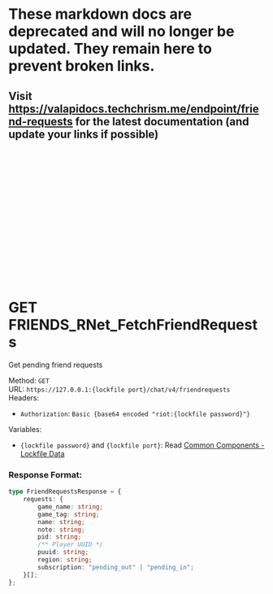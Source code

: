 <!--

This file is automatically generated!
Do not edit it directly!
See https://github.com/techchrism/valorant-api-docs/blob/trunk/contributing.md for more information.

-->

# These markdown docs are deprecated and will no longer be updated. They remain here to prevent broken links.
## Visit <https://valapidocs.techchrism.me/endpoint/friend-requests> for the latest documentation (and update your links if possible)
<br><br><br><br><br><br><br><br><br><br><br><br><br><br><br>
# GET FRIENDS_RNet_FetchFriendRequests

Get pending friend requests  


Method: `GET`  
URL: `https://127.0.0.1:{lockfile port}/chat/v4/friendrequests`  
Headers:
 - `Authorization`: `Basic {base64 encoded "riot:{lockfile password}"}`

Variables:
 - `{lockfile password}` and `{lockfile port}`: Read [Common Components - Lockfile Data](../common-components.md#lockfile-data)


### Response Format:
```ts
type FriendRequestsResponse = {
    requests: {
        game_name: string;
        game_tag: string;
        name: string;
        note: string;
        pid: string;
        /** Player UUID */
        puuid: string;
        region: string;
        subscription: "pending_out" | "pending_in";
    }[];
};
```
